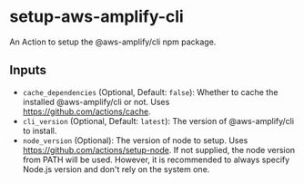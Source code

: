 # setup-aws-amplify-cli

An Action to setup the @aws-amplify/cli npm package.

## Inputs

- `cache_dependencies` (Optional, Default: `false`): Whether to cache the installed @aws-amplify/cli or not. Uses <https://github.com/actions/cache>.
- `cli_version` (Optional, Default: `latest`): The version of @aws-amplify/cli to install.
- `node_version` (Optional): The version of node to setup. Uses <https://github.com/actions/setup-node>. If not supplied, the node version from PATH will be used. However, it is recommended to always specify Node.js version and don't rely on the system one.
